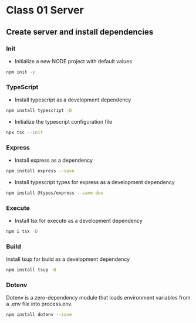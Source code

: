 # Class 01 Server

## Create server and install dependencies

### Init

- Initialize a new NODE project with default values

```bash
npm init -y
```

### TypeScript

- Install typescript as a development dependency

```bash
npm install typescript -D
```

- Initialize the typescript configuration file

```bash
npx tsc --init
```

### Express

- Install express as a dependency

```bash
npm install express --save
```

- Install typescript types for express as a development dependency

```bash
npm install @types/express --save-dev
```

### Execute

- Install tsx for execute as a development dependency

```bash
npm i tsx -D
```

### Build

Install tsup for build as a development dependency

```bash
npm install tsup -D
```

### Dotenv

Dotenv is a zero-dependency module that loads environment variables from a .env file into process.env.

```bash
npm install dotenv --save
```

